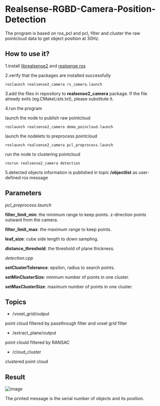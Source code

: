 # Realsense-RGBD-Camera-Position-Detection
The program is based on ros_pcl and pcl, filter and cluster the raw pointcloud data to get object position at 30Hz.

## How to use it?
1.install [librealsense2](http://wiki.ros.org/librealsense2) and [realsense ros](wiki.ros.org/realsense2_camera)

2.verify that the packages are installed successfully

    roslaunch realsense2_camera rs_camera.launch

3.add the files in repository to **realsense2_camera** package.
If the file already exits (eg.CMakeLists.txt), please substitute it.

4.run the program

launch the node to publish raw pointcloud
    
    roslaunch realsense2_camera demo_poincloud.launch

launch the nodelets to preprocess pointcloud
    
    roslaunch realsense2_camera pcl_preprocess.launch
    
run the node to clustering pointcloud
    
    rosrun realsense2_camera detection
    
5.detected objects information is published in topic **/objectlist** as user-defined ros message

## Parameters
*pcl_preprocess.launch*

**filter_limit_min**: the minimum range to keep points. z-direction points outward from the camera.

**filter_limit_max**: the maximum range to keep points.

**leaf_size**: cube side length to down sampling.

**distance_threshold**: the threshold of plane thickness.

*detection.cpp*

**setClusterTolerance**: epsilon, radius to search points.

**setMinClusterSize**: minmum number of points in one cluster.

**setMaxClusterSize**: maximum number of points in one cluster.

## Topics
* /voxel_grid/output

point cloud filtered by passthrough filter and voxel grid filter

* /extract_plane/output

point clould filtered by RANSAC

* /cloud_cluster

clustered point cloud

## Result
![image](https://github.com/waterww/Realsense-RGBD-Camera-Position-Detection/raw/master/image.jpg)

The printed message is the serial number of objects and its position.

